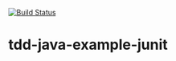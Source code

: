 [![Build Status](https://travis-ci.com/shbonita/tdd-java-example-junit.svg?token=tqfZcvsoazk3yqF1LHz3&branch=master)](https://travis-ci.com/shbonita/tdd-java-example-junit)


# tdd-java-example-junit
